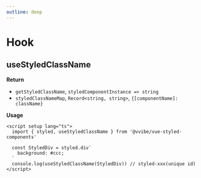 ```yaml
---
outline: deep
---
```


# Hook

## useStyledClassName <div style="display: inline-flex; align-items: center;"><Badge type="info" text="deprecated at v1.3.0.beta.1" /></div>

**Return**

- `getStyledClassName`, `styledComponentInstance => string`
- `styledClassNameMap`, `Record<string, string>`, `{[componentName]: className}`

**Usage**

```vue
<script setup lang="ts">
  import { styled, useStyledClassName } from '@vvibe/vue-styled-components'

  const StyledDiv = styled.div`
    background: #ccc;
  `
  console.log(useStyledClassName(StyledDiv)) // styled-xxx(unique id)
</script>
```